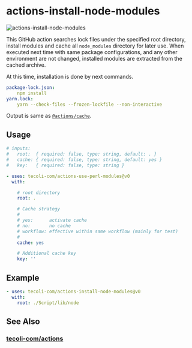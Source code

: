# actions-install-node-modules

![actions-install-node-modules](https://github.com/tecoli-com/actions-install-node-modules/actions/workflows/test.yml/badge.svg)

This GitHub action searches lock files under the specified root
directory, install modules and cache all `node_modules` directory for
later use.  When executed next time with same package configurations,
and any other environment are not changed, installed modules are
extracted from the cached archive.

At this time, installation is done by next commands.

```yaml
package-lock.json:
    npm install
yarn.lock:
    yarn --check-files --frozen-lockfile --non-interactive
```

Output is same as [`@actions/cache`](https://github.com/actions/cache).

## Usage

```yaml
# inputs:
#   root:  { required: false, type: string, default: . }
#   cache: { required: false, type: string, default: yes }
#   key:   { required: false, type: string }

- uses: tecoli-com/actions-use-perl-modules@v0
  with:

    # root directory
    root: .

    # Cache strategy
    #
    # yes:      activate cache
    # no:       no cache
    # workflow: effective within same workflow (mainly for test)
    #
    cache: yes

    # Additional cache key
    key: ''
```

## Example

```yaml
- uses: tecoli-com/actions-install-node-modules@v0
  with:
    root: ./Script/lib/node
```

## See Also

### [tecoli-com/actions](https://github.com/tecoli-com/actions)
